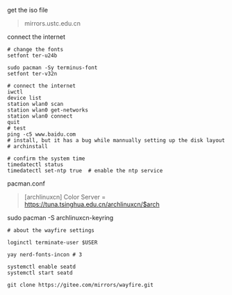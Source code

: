 get the iso file
> mirrors.ustc.edu.cn

connect the internet
```
# change the fonts
setfont ter-u24b

sudo pacman -Sy terminus-font
setfont ter-v32n

# connect the internet
iwctl
device list
station wlan0 scan
station wlan0 get-networks
station wlan0 connect
quit
# test
ping -c5 www.baidu.com
# install, but it has a bug while mannually setting up the disk layout
# archinstall
```

```
# confirm the system time
timedatectl status
timedatectl set-ntp true  # enable the ntp service
```
pacman.conf
> [archlinuxcn]
Color
Server = https://tuna.tsinghua.edu.cn/archlinuxcn/$arch


sudo pacman -S archlinuxcn-keyring
```
# about the wayfire settings

loginctl terminate-user $USER

yay nerd-fonts-incon # 3

systemctl enable seatd
systemctl start seatd

git clone https://gitee.com/mirrors/wayfire.git
```